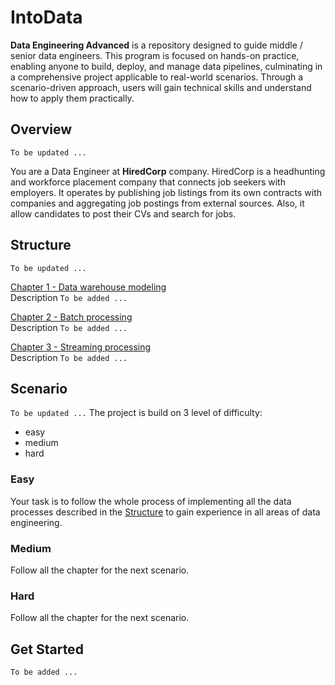 # IntoData

**Data Engineering Advanced** is a repository designed to guide middle / senior data engineers. This program is focused on hands-on practice, enabling anyone to build, deploy, and manage data pipelines, culminating in a comprehensive project applicable to real-world scenarios. Through a scenario-driven approach, users will gain technical skills and understand how to apply them practically.

## Overview
`To be updated ...`

You are a Data Engineer at **HiredCorp** company. HiredCorp is a headhunting and workforce placement company that connects job seekers with employers. It operates by publishing job listings from its own contracts with companies and aggregating job postings from external sources. Also, it allow candidates to post their CVs and search for jobs.

## Structure
`To be updated ...`

[Chapter 1 - Data warehouse modeling](chapter_01)\
Description `To be added ...`

[Chapter 2 - Batch processing](chapter_02)\
Description `To be added ...`

[Chapter 3 - Streaming processing](chapter_02)\
Description `To be added ...`

## Scenario
`To be updated ...`
The project is build on 3 level of difficulty:
* easy
* medium
* hard

### Easy
Your task is to follow the whole process of implementing all the data processes described in the [Structure](#structure) to gain experience in all areas of data engineering.

### Medium
Follow all the chapter for the next scenario.

### Hard
Follow all the chapter for the next scenario.

## Get Started
`To be added ...`

